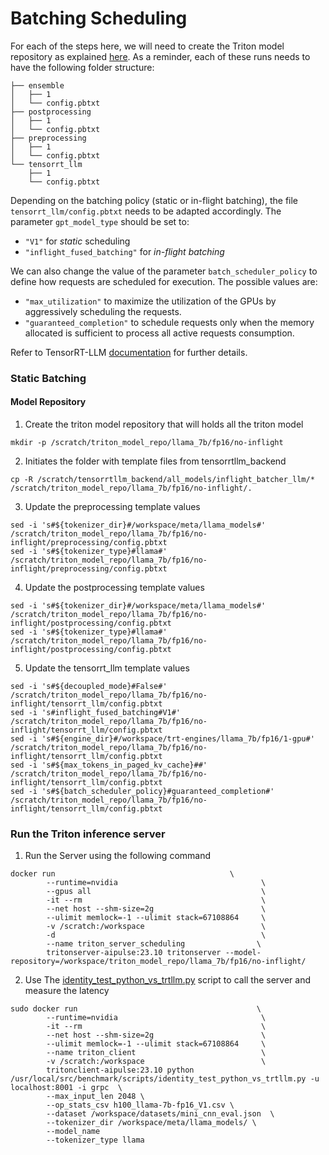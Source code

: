 # Batching Scheduling
For each of the steps here, we will need to create the Triton model repository as explained [here](03-Triton.md#models-repository). As a reminder, each of these runs needs to have the following folder structure:
```
├── ensemble
│   ├── 1
│   └── config.pbtxt
├── postprocessing
│   ├── 1
│   └── config.pbtxt
├── preprocessing
│   ├── 1
│   └── config.pbtxt
└── tensorrt_llm
    ├── 1
    └── config.pbtxt
```
Depending on the batching policy (static or in-flight batching), the file `tensorrt_llm/config.pbtxt` needs to be adapted accordingly. The parameter `gpt_model_type` should be set to:
- `"V1"` for *static* scheduling
- `"inflight_fused_batching"` for *in-flight batching*

We can also change the value of the parameter `batch_scheduler_policy` to define how requests are scheduled for execution. The possible values are:
- `"max_utilization"` to maximize the utilization of the GPUs by aggressively scheduling the requests.
- `"guaranteed_completion"` to schedule requests only when the memory allocated is sufficient to process all active requests consumption.

Refer to TensorRT-LLM [documentation](https://github.com/NVIDIA/TensorRT-LLM/blob/release/0.5.0/docs/source/batch_manager.md#gptmanager-design) for further details.

### Static Batching
#### Model Repository
1. Create the triton model repository that will holds all the triton model 
```
mkdir -p /scratch/triton_model_repo/llama_7b/fp16/no-inflight
```
2. Initiates the  folder with template files from tensorrtllm_backend
```
cp -R /scratch/tensorrtllm_backend/all_models/inflight_batcher_llm/* /scratch/triton_model_repo/llama_7b/fp16/no-inflight/.
```
3. Update the preprocessing template values
```
sed -i 's#${tokenizer_dir}#/workspace/meta/llama_models#' /scratch/triton_model_repo/llama_7b/fp16/no-inflight/preprocessing/config.pbtxt
sed -i 's#${tokenizer_type}#llama#' /scratch/triton_model_repo/llama_7b/fp16/no-inflight/preprocessing/config.pbtxt
```
4. Update the postprocessing template values
```
sed -i 's#${tokenizer_dir}#/workspace/meta/llama_models#' /scratch/triton_model_repo/llama_7b/fp16/no-inflight/postprocessing/config.pbtxt
sed -i 's#${tokenizer_type}#llama#' /scratch/triton_model_repo/llama_7b/fp16/no-inflight/postprocessing/config.pbtxt
```
5. Update the tensorrt_llm template values
```
sed -i 's#${decoupled_mode}#False#' /scratch/triton_model_repo/llama_7b/fp16/no-inflight/tensorrt_llm/config.pbtxt
sed -i 's#inflight_fused_batching#V1#' /scratch/triton_model_repo/llama_7b/fp16/no-inflight/tensorrt_llm/config.pbtxt
sed -i 's#${engine_dir}#/workspace/trt-engines/llama_7b/fp16/1-gpu#' /scratch/triton_model_repo/llama_7b/fp16/no-inflight/tensorrt_llm/config.pbtxt
sed -i 's#${max_tokens_in_paged_kv_cache}##' /scratch/triton_model_repo/llama_7b/fp16/no-inflight/tensorrt_llm/config.pbtxt
sed -i 's#${batch_scheduler_policy}#guaranteed_completion#' /scratch/triton_model_repo/llama_7b/fp16/no-inflight/tensorrt_llm/config.pbtxt
```

### Run the Triton inference server
1. Run the Server using the following command
   
```
docker run                                       \
        --runtime=nvidia                                \
        --gpus all                                      \
        -it --rm                                        \
        --net host --shm-size=2g                        \
        --ulimit memlock=-1 --ulimit stack=67108864     \
        -v /scratch:/workspace                          \
        -d                                              \
        --name triton_server_scheduling                \
        tritonserver-aipulse:23.10 tritonserver --model-repository=/workspace/triton_model_repo/llama_7b/fp16/no-inflight/
```
2. Use The [identity_test_python_vs_trtllm.py](./scripts/identity_test_python_vs_trtllm.py) script to call the server and measure the latency

```
sudo docker run                                        \
        --runtime=nvidia                                \
        -it --rm                                        \
        --net host --shm-size=2g                        \
        --ulimit memlock=-1 --ulimit stack=67108864     \
        --name triton_client                            \
        -v /scratch:/workspace                          \
        tritonclient-aipulse:23.10 python /usr/local/src/benchmark/scripts/identity_test_python_vs_trtllm.py -u localhost:8001 -i grpc  \
        --max_input_len 2048 \
        --op_stats_csv h100_llama-7b-fp16_V1.csv \
        --dataset /workspace/datasets/mini_cnn_eval.json  \
        --tokenizer_dir /workspace/meta/llama_models/ \
        --model_name 
        --tokenizer_type llama
```
